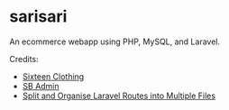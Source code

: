 # sarisari
An ecommerce webapp using PHP, MySQL, and Laravel.
 
 Credits:
 
 - [Sixteen Clothing](https://www.free-css.com/free-css-templates/page267/sixteen-clothing)
 - [SB Admin](https://github.com/StartBootstrap/startbootstrap-sb-admin)
 - [Split and Organise Laravel Routes into Multiple Files](https://5balloons.info/split-and-organise-laravel-routes-into-multiple-files)
